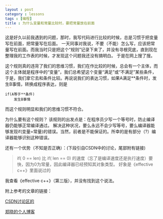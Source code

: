 ```yaml
---
layout : post
category : lessons
tags : [编程]
title : 为什么变量和常量比较时，要把常量放在前面
---
```



这是好久以前我遇到的问题，那时，我写代码进行比较的时候，总是习惯于把变量写在前面，把常量写在后面。
一天同事对我说，不要（不能）怎么写，应该把常量写在前面。而我当时只是把这个“规则”记录下来了，并没有寻根究底，直到现在整理我的工作表的时候，才发现这个问题我还没有搞明白。
于是在网上搜了搜。

这个规则真的违背了我们的思维习惯，我们在作比较的时候，总会有一个主体，而这个主体就是程序中的“变量”，我们总希望这个变量“满足”或“不满足”某些条件，于是，我们拿它去和条件比较。再说说我们的表达习惯，如果A满足**条件时，发生B事情，转换成程序表达，则是

    if(A等于**条件)
        发生B事情

而这个规则明显和我们的思维习惯不符合。

为什么要有这个规则？
该规则的出发点是：在程序员少写一个等号时，防止编译器仍能够正常编译通过。
解决这种状况，要么永远不会少写等号，要么编译器能够发现if(变量=常量)的错误。当然，前者是不能保证的。所幸的是有部分（?）编译器能够识别这种错误。

还有一个优势（不知是否正确）：(下段引自CSDN中的讨论，尾部附有链接)
>if( 0 == len)
比
if( len == 0)
的速度（忘了是编译速度还是执行速度）要快，因为0为常量，因此编译器已经预知其对象类型。
好象是《effective c++》里面说过的

我查看《effective c++》（第三版），并没有找到这个说法。

附上参考的文章的链接：

[CSDN讨论区的](http://bbs.csdn.net/topics/60325423)

[郑晓的个人博客](http://www.zh30.com/which-side-judge-in-constant-and-variable)
